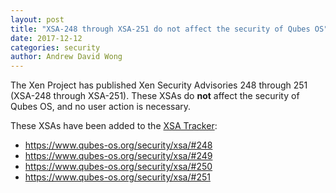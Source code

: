 ```yaml
---
layout: post
title: "XSA-248 through XSA-251 do not affect the security of Qubes OS"
date: 2017-12-12
categories: security
author: Andrew David Wong
---
```


The Xen Project has published Xen Security Advisories 248 through 251 (XSA-248 through XSA-251).
These XSAs do **not** affect the security of Qubes OS, and no user action is necessary.

These XSAs have been added to the [XSA Tracker](https://www.qubes-os.org/security/xsa/):

- <https://www.qubes-os.org/security/xsa/#248>
- <https://www.qubes-os.org/security/xsa/#249>
- <https://www.qubes-os.org/security/xsa/#250>
- <https://www.qubes-os.org/security/xsa/#251>

